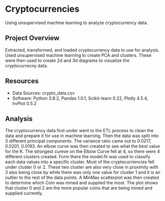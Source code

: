 # Cryptocurrencies
Using unsupervised machine learning to analyze cryptocurrency data.

## Project Overview
Extracted, transformed, and loaded cryptocurrency data to use for analysis. Used unsupervised machine learning to create PCA and clusters. These were then used to create 2d and 3d diagrams to visualize the cryptocurrecny data.

## Resources
- Data Sources: crypto_data.csv
- Software: Python 3.8.2, Pandas 1.0.1, Scikit-learn 0.22, Plotly 4.5.4, hvPlot 0.5.2

## Analysis
The cryptocurrency data first under went to the ETL process to clean the data and prepare it for use in machine learning. Then the data was split into 3 different principal components.
The variance ratio came out to 0.0217, 0.0201, 0.0193.
An elbow curve was then created to see what the best value for the K.
The strongest cureve on the Elbow Curve fell at 4, so there were 4 different clusters created.
Form there the model.fit was used to classify each data values into a specific cluster.
Most of the cryptocurriencies fell under cluster 0 or 2.
These two cluster are also very close in proximity with 3 also being close by while there was only one value for cluster 1 and it is an outlier to the rest of the data points.
A MinMax scatterplot was then created to determine which Coin was  mined and supplied the most.
The plot shows that cluster 0 and 2 are the more popular coins that are being mined and supplied currently. 